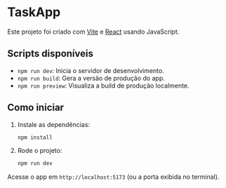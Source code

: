 # TaskApp

Este projeto foi criado com [Vite](https://vitejs.dev/) e [React](https://react.dev/) usando JavaScript.

## Scripts disponíveis

- `npm run dev`: Inicia o servidor de desenvolvimento.
- `npm run build`: Gera a versão de produção do app.
- `npm run preview`: Visualiza a build de produção localmente.

## Como iniciar

1. Instale as dependências:
   ```sh
   npm install
   ```
2. Rode o projeto:
   ```sh
   npm run dev
   ```

Acesse o app em `http://localhost:5173` (ou a porta exibida no terminal).

